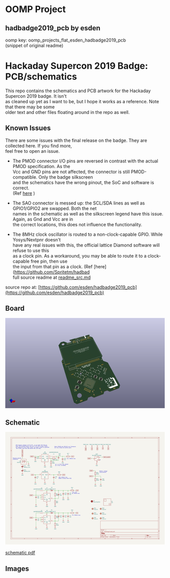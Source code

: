 # OOMP Project  
## hadbadge2019_pcb  by esden  
  
oomp key: oomp_projects_flat_esden_hadbadge2019_pcb  
(snippet of original readme)  
  
Hackaday Supercon 2019 Badge: PCB/schematics  
============================================  
  
This repo contains the schematics and PCB artwork for the Hackaday Supercon 2019 badge. It isn't  
as cleaned up yet as I want to be, but I hope it works as a reference. Note that there may be some  
older text and other files floating around in the repo as well.  
  
Known Issues  
------------  
  
There are some issues with the final release on the badge. They are collected here. If you find more,  
feel free to open an issue.  
  
* The PMOD connector I/O pins are reversed in contrast with the actual PMOD specification. As the  
Vcc and GND pins are not affected, the connector is still PMOD-compatible. Only the badge silkscreen  
and the schematics have the wrong pinout, the SoC and software is correct.   
(Ref [here](https://github.com/Spritetm/hadbadge2019_fpgasoc/issues/18) )  
  
* The SAO connector is messed up: the SCL/SDA lines as well as GPIO1/GPIO2 are swapped. Both the net  
names in the schematic as well as the silkscreen legend have this issue. Again, as Gnd and Vcc are in  
the correct locations, this does not influence the functionality.  
  
* The 8MHz clock oscillator is routed to a non-clock-capable GPIO. While Yosys/Nextpnr doesn't  
have any real issues with this, the official lattice Diamond software will refuse to use this  
as a clock pin. As a workaround, you may be able to route it to a clock-capable free pin, then use  
the input from that pin as a clock. (Ref [here](https://github.com/Spritetm/hadbad  
  full source readme at [readme_src.md](readme_src.md)  
  
source repo at: [https://github.com/esden/hadbadge2019_pcb](https://github.com/esden/hadbadge2019_pcb)  
## Board  
  
[![working_3d.png](working_3d_600.png)](working_3d.png)  
## Schematic  
  
[![working_schematic.png](working_schematic_600.png)](working_schematic.png)  
  
[schematic pdf](working_schematic.pdf)  
## Images  
